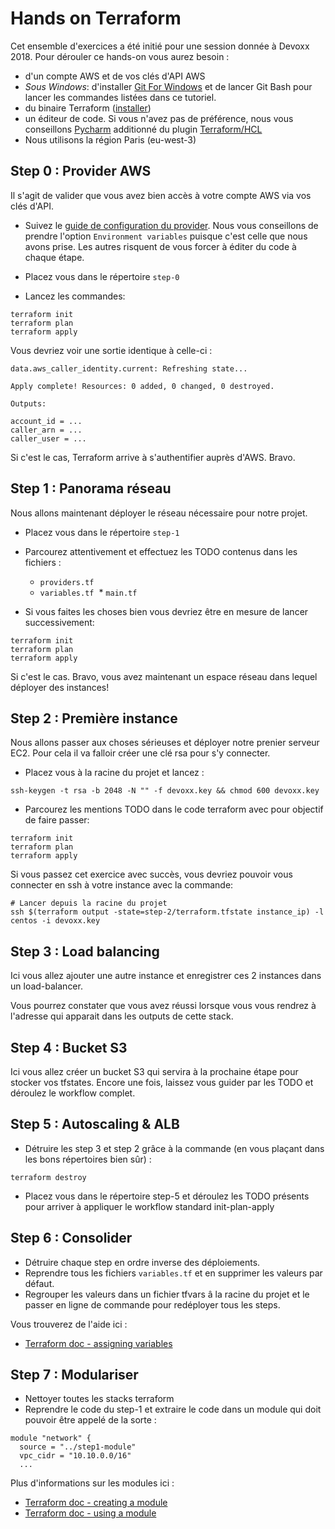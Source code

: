 # Hands on Terraform

Cet ensemble d'exercices a été initié pour une session donnée à Devoxx 2018. Pour dérouler ce hands-on
vous aurez besoin :

* d'un compte AWS et de vos clés d'API AWS
* *Sous Windows*: d'installer [Git For Windows](https://gitforwindows.org/) et de lancer Git Bash pour lancer les commandes listées
dans ce tutoriel.
* du binaire Terraform ([installer](https://www.terraform.io/downloads.html))
* un éditeur de code. Si vous n'avez pas de préférence, nous vous conseillons [Pycharm](https://www.jetbrains.com/pycharm/download/#section=linux)
additionné du plugin [Terraform/HCL](https://plugins.jetbrains.com/plugin/7808-hashicorp-terraform--hcl-language-support)
* Nous utilisons la région Paris (eu-west-3) 

## Step 0 : Provider AWS

Il s'agit de valider que vous avez bien accès à votre compte AWS via vos clés d'API.

* Suivez le [guide de configuration du provider](https://www.terraform.io/docs/providers/aws/). Nous vous conseillons de prendre
l'option `Environment variables` puisque c'est celle que nous avons prise. Les autres risquent de vous forcer à éditer du
code à chaque étape.

* Placez vous dans le répertoire `step-0`

* Lancez les commandes:
```
terraform init
terraform plan
terraform apply
```

Vous devriez voir une sortie identique à celle-ci :
```
data.aws_caller_identity.current: Refreshing state...

Apply complete! Resources: 0 added, 0 changed, 0 destroyed.

Outputs:

account_id = ...
caller_arn = ...
caller_user = ...
```

Si c'est le cas, Terraform arrive à s'authentifier auprès d'AWS. Bravo.



## Step 1 : Panorama réseau

Nous allons maintenant déployer le réseau nécessaire pour notre projet.

* Placez vous dans le répertoire `step-1`

* Parcourez attentivement et effectuez les TODO contenus dans les fichiers :

  * `providers.tf`
  * `variables.tf`
  * `main.tf`

* Si vous faites les choses bien vous devriez être en mesure de lancer successivement:

```
terraform init
terraform plan
terraform apply
```

Si c'est le cas. Bravo, vous avez maintenant un espace réseau dans lequel déployer des instances!



## Step 2 : Première instance

Nous allons passer aux choses sérieuses et déployer notre prenier serveur EC2. Pour cela il va falloir créer une clé rsa
pour s'y connecter.

* Placez vous à la racine du projet et lancez :
```
ssh-keygen -t rsa -b 2048 -N "" -f devoxx.key && chmod 600 devoxx.key
```

* Parcourez les mentions TODO dans le code terraform avec pour objectif de faire passer:
```
terraform init
terraform plan
terraform apply
```

Si vous passez cet exercice avec succès, vous devriez pouvoir vous connecter en ssh à votre instance avec la commande:
```
# Lancer depuis la racine du projet
ssh $(terraform output -state=step-2/terraform.tfstate instance_ip) -l centos -i devoxx.key
```



## Step 3 : Load balancing

Ici vous allez ajouter une autre instance et enregistrer ces 2 instances dans un load-balancer.

Vous pourrez constater que vous avez réussi lorsque vous vous rendrez à l'adresse qui apparait dans les outputs de
cette stack.


## Step 4 : Bucket S3

Ici vous allez créer un bucket S3 qui servira à la prochaine étape pour stocker vos tfstates. Encore une fois,
laissez vous guider par les TODO et déroulez le workflow complet.



## Step 5 : Autoscaling & ALB

* Détruire les step 3 et step 2 grâce à la commande (en vous plaçant dans les bons répertoires bien sûr) :

```
terraform destroy
```

* Placez vous dans le répertoire step-5 et déroulez les TODO présents pour arriver à appliquer le workflow standard init-plan-apply



## Step 6 : Consolider

* Détruire chaque step en ordre inverse des déploiements.
* Reprendre tous les fichiers `variables.tf` et en supprimer les valeurs par défaut.
* Regrouper les valeurs dans un fichier tfvars â la racine du projet et le passer en ligne de commande pour redéployer tous
les steps.

Vous trouverez de l'aide ici :

* [Terraform doc - assigning variables](https://www.terraform.io/intro/getting-started/variables.html#from-a-file)

## Step 7 : Modulariser

* Nettoyer toutes les stacks terraform
* Reprendre le code du step-1 et extraire le code dans un module qui doit pouvoir être appelé de la sorte :
```
module "network" {
  source = "../step1-module"
  vpc_cidr = "10.10.0.0/16"
  ...
```
Plus d'informations sur les modules ici : 
* [Terraform doc - creating a module](https://www.terraform.io/docs/modules/create.html)
* [Terraform doc - using a module](https://www.terraform.io/docs/modules/usage.html)
